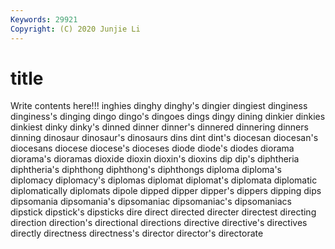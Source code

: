 ```yaml
---
Keywords: 29921
Copyright: (C) 2020 Junjie Li
---
```


# title

Write contents here!!!
inghies 
dinghy 
dinghy's
dingier 
dingiest 
dinginess 
dinginess's 
dinging 
dingo 
dingo's 
dingoes 
dings 
dingy
dining 
dinkier 
dinkies 
dinkiest 
dinky 
dinky's 
dinned 
dinner 
dinner's 
dinnered
dinnering 
dinners 
dinning 
dinosaur 
dinosaur's 
dinosaurs 
dins 
dint 
dint's 
diocesan
diocesan's 
diocesans 
diocese 
diocese's 
dioceses 
diode 
diode's 
diodes 
diorama 
diorama's
dioramas 
dioxide 
dioxin 
dioxin's 
dioxins 
dip 
dip's 
diphtheria 
diphtheria's 
diphthong
diphthong's 
diphthongs 
diploma 
diploma's 
diplomacy 
diplomacy's 
diplomas 
diplomat 
diplomat's 
diplomata
diplomatic 
diplomatically 
diplomats 
dipole 
dipped 
dipper 
dipper's 
dippers 
dipping 
dips
dipsomania 
dipsomania's 
dipsomaniac 
dipsomaniac's 
dipsomaniacs 
dipstick 
dipstick's 
dipsticks 
dire 
direct
directed 
directer 
directest 
directing 
direction 
direction's 
directional 
directions 
directive 
directive's
directives 
directly 
directness 
directness's 
director 
director's 
directorate 
